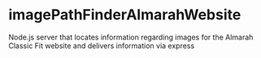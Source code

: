 # imagePathFinderAlmarahWebsite
Node.js server that locates information regarding images for the Almarah Classic Fit website and delivers information via express
